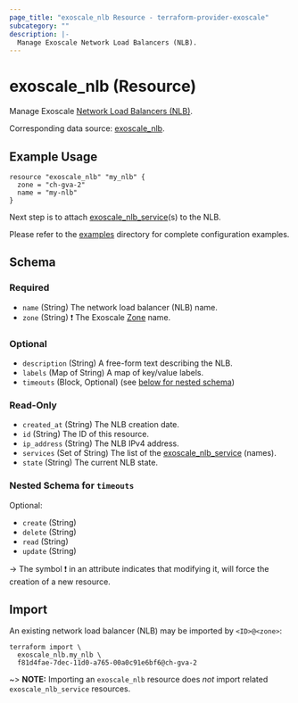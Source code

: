 ```yaml
---
page_title: "exoscale_nlb Resource - terraform-provider-exoscale"
subcategory: ""
description: |-
  Manage Exoscale Network Load Balancers (NLB).
---
```


# exoscale_nlb (Resource)

Manage Exoscale [Network Load Balancers (NLB)](https://community.exoscale.com/documentation/compute/network-load-balancer/).

Corresponding data source: [exoscale_nlb](../data-sources/nlb.md).

## Example Usage

```hcl
resource "exoscale_nlb" "my_nlb" {
  zone = "ch-gva-2"
  name = "my-nlb"
}
```

Next step is to attach [exoscale_nlb_service](./nlb_service.md)(s) to the NLB.

Please refer to the [examples](https://github.com/exoscale/terraform-provider-exoscale/tree/master/examples/)
directory for complete configuration examples.

<!-- schema generated by tfplugindocs -->
## Schema

### Required

- `name` (String) The network load balancer (NLB) name.
- `zone` (String) ❗ The Exoscale [Zone](https://www.exoscale.com/datacenters/) name.

### Optional

- `description` (String) A free-form text describing the NLB.
- `labels` (Map of String) A map of key/value labels.
- `timeouts` (Block, Optional) (see [below for nested schema](#nestedblock--timeouts))

### Read-Only

- `created_at` (String) The NLB creation date.
- `id` (String) The ID of this resource.
- `ip_address` (String) The NLB IPv4 address.
- `services` (Set of String) The list of the [exoscale_nlb_service](./nlb_service.md) (names).
- `state` (String) The current NLB state.

<a id="nestedblock--timeouts"></a>
### Nested Schema for `timeouts`

Optional:

- `create` (String)
- `delete` (String)
- `read` (String)
- `update` (String)

-> The symbol ❗ in an attribute indicates that modifying it, will force the creation of a new resource.

## Import

An existing network load balancer (NLB) may be imported by `<ID>@<zone>`:

```console
terraform import \
  exoscale_nlb.my_nlb \
  f81d4fae-7dec-11d0-a765-00a0c91e6bf6@ch-gva-2
```

~> **NOTE:** Importing an `exoscale_nlb` resource does _not_ import related `exoscale_nlb_service` resources.
